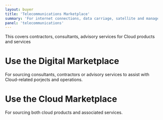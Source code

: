 ```yaml
---
layout: buyer
title: 'Telecommunications Marketplace'
summary: 'For internet connections, data carriage, satellite and managed networks'
panel: 'telecommunications'
---
```


This covers contractors, consultants, advisory services for Cloud products and services

# Use the Digital Marketplace

For sourcing consultants, contractors or advisory services to assist with Cloud-related porjects and operations.

# Use the Cloud Marketplace

For sourcing both cloud products and associated services.
